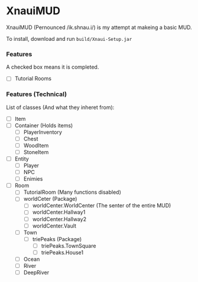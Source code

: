 # XnauiMUD

XnauiMUD (Pernounced /ik.shnau.i/) is my attempt at makeing a basic MUD.

To install, download and run `build/Xnaui-Setup.jar`

### Features

A checked box means it is completed.

- [ ] Tutorial Rooms

### Features (Technical)

List of classes (And what they inheret from):

- [ ] Item
- [ ] Container (Holds items)
    - [ ] PlayerInventory
    - [ ] Chest
    - [ ] WoodItem
    - [ ] StoneItem
- [ ] Entity
    - [ ] Player
    - [ ] NPC
    - [ ] Enimies
- [ ] Room
    - [ ] TutorialRoom (Many functions disabled)
    - [ ] worldCeter (Package)
        - [ ] worldCenter.WorldCenter (The senter of the entire MUD)
        - [ ] worldCenter.Hallway1
        - [ ] worldCenter.Hallway2
        - [ ] worldCenter.Vault
    - [ ] Town
        - [ ] triePeaks (Package)
            - [ ] triePeaks.TownSquare
            - [ ] triePeaks.House1
    - [ ] Ocean
    - [ ] River
    - [ ] DeepRiver
